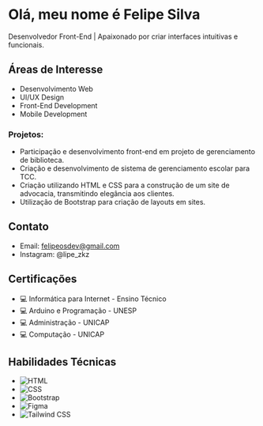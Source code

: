 # Olá, meu nome é Felipe Silva

Desenvolvedor Front-End | Apaixonado por criar interfaces intuitivas e funcionais.

## Áreas de Interesse
- Desenvolvimento Web
- UI/UX Design
- Front-End Development
- Mobile Development

### Projetos:
- Participação e desenvolvimento front-end em projeto de gerenciamento de biblioteca.
- Criação e desenvolvimento de sistema de gerenciamento escolar para TCC.
- Criação utilizando HTML e CSS para a construção de um site de advocacia, transmitindo elegância aos clientes.
- Utilização de Bootstrap para criação de layouts em sites.

## Contato
- Email: felipeosdev@gmail.com
- Instagram: @lipe_zkz

## Certificações
- 💻 Informática para Internet - Ensino Técnico
- 💻 Arduino e Programação - UNESP
- 💻 Administração - UNICAP
- 💻 Computação - UNICAP

## Habilidades Técnicas
- ![HTML](https://img.shields.io/badge/-HTML-orange?style=flat-square&logo=html5&logoColor=white) 
- ![CSS](https://img.shields.io/badge/-CSS-blue?style=flat-square&logo=css3&logoColor=white) 
- ![Bootstrap](https://img.shields.io/badge/-Bootstrap-563D7C?style=flat-square&logo=bootstrap&logoColor=white) 
- ![Figma](https://img.shields.io/badge/-Figma-purple?style=flat-square&logo=figma&logoColor=white) 
- ![Tailwind CSS](https://img.shields.io/badge/-Tailwind_CSS-38B2AC?style=flat-square&logo=tailwind-css&logoColor=white)
